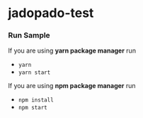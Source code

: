 # jadopado-test

### Run Sample
If you are using **yarn package manager** run
- `yarn`
- `yarn start`

If you are using **npm package manager** run 
- `npm install`
- `npm start`
